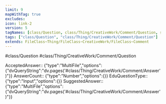 ```yaml
---
limit: 9
mapWithTag: true
excludes:
icon: link-2
version: 5
tagNames: [class/Question, class/Thing/CreativeWork/Comment/Question, schema-org/Question]
tags: ["class/Question", "class/Thing/CreativeWork/Comment/Question"]
extends: FileClass~Thing/FileClass~CreativeWork/FileClass~Comment
---
```


#class/Question
#class/Thing/CreativeWork/Comment/Question

AcceptedAnswer:: {"type":"MultiFile","options":{"dvQueryString":"dv.pages('#class/Thing/CreativeWork/Comment/Answer')"}}
AnswerCount:: {"type":"Number","options":{}}
EduQuestionType:: {"type":"Input","options":{}}
SuggestedAnswer:: {"type":"MultiFile","options":{"dvQueryString":"dv.pages('#class/Thing/CreativeWork/Comment/Answer')"}}
